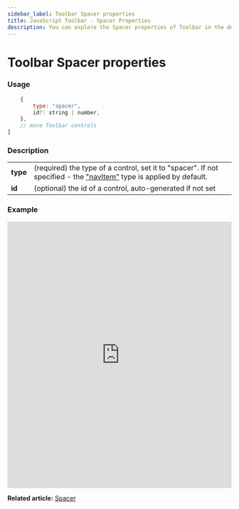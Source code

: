 ```yaml
---
sidebar_label: Toolbar Spacer properties
title: JavaScript Toolbar - Spacer Properties 
description: You can explore the Spacer properties of Toolbar in the documentation of the DHTMLX JavaScript UI library. Browse developer guides and API reference, try out code examples and live demos, and download a free 30-day evaluation version of DHTMLX Suite.
---
```


# Toolbar Spacer properties

### Usage

```javascript
	{
		type: "spacer",
		id?: string | number,
    },
	// more Toolbar controls
]
```

### Description


<table>
	<tbody>
        <tr>
			<td><b>type</b></td>
			<td>(required) the type of a control, set it to "spacer". If not specified - the <a href="../../navitem">"navItem"</a> type is applied by default.</td>
		</tr>
		<tr>
			<td><b>id</b></td>
			<td>(optional) the id of a control, auto-generated if not set</td>
		</tr>
    </tbody>
</table>

### Example

<iframe src="https://snippet.dhtmlx.com/0wt6z7sc?mode=js" frameborder="0" class="snippet_iframe" width="100%" height="600"></iframe>

**Related article:** [Spacer](toolbar/spacer.md)